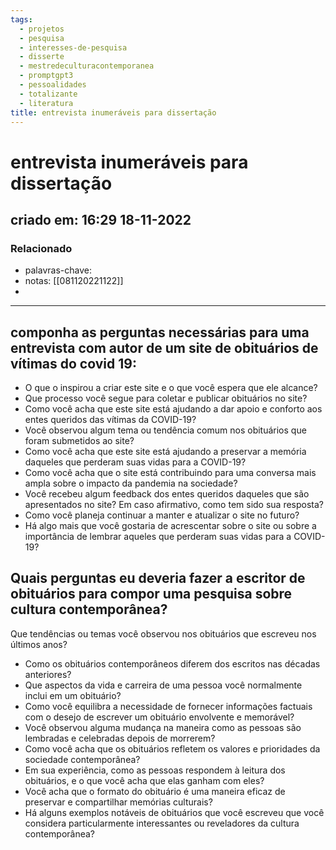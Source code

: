 ```yaml
---
tags:
  - projetos
  - pesquisa
  - interesses-de-pesquisa
  - disserte
  - mestredeculturacontemporanea
  - promptgpt3
  - pessoalidades
  - totalizante
  - literatura
title: entrevista inumeráveis para dissertação
---
```

# entrevista inumeráveis para dissertação
## criado em: 16:29 18-11-2022

### Relacionado
- palavras-chave: 
- notas: [[081120221122]]
- 
---
## componha as perguntas necessárias para uma entrevista com autor de um site de obituários de vítimas do covid 19:

- O que o inspirou a criar este site e o que você espera que ele alcance?
- Que processo você segue para coletar e publicar obituários no site?
- Como você acha que este site está ajudando a dar apoio e conforto aos entes queridos das vítimas da COVID-19?
- Você observou algum tema ou tendência comum nos obituários que foram submetidos ao site?
- Como você acha que este site está ajudando a preservar a memória daqueles que perderam suas vidas para a COVID-19?
- Como você acha que o site está contribuindo para uma conversa mais ampla sobre o impacto da pandemia na sociedade?
- Você recebeu algum feedback dos entes queridos daqueles que são apresentados no site? Em caso afirmativo, como tem sido sua resposta?
- Como você planeja continuar a manter e atualizar o site no futuro?
- Há algo mais que você gostaria de acrescentar sobre o site ou sobre a importância de lembrar aqueles que perderam suas vidas para a COVID-19?


## Quais perguntas eu deveria fazer a escritor de obituários para compor uma pesquisa sobre cultura contemporânea?

 Que tendências ou temas você observou nos obituários que escreveu nos últimos anos?

- Como os obituários contemporâneos diferem dos escritos nas décadas anteriores?
- Que aspectos da vida e carreira de uma pessoa você normalmente inclui em um obituário?
- Como você equilibra a necessidade de fornecer informações factuais com o desejo de escrever um obituário envolvente e memorável?
- Você observou alguma mudança na maneira como as pessoas são lembradas e celebradas depois de morrerem?
- Como você acha que os obituários refletem os valores e prioridades da sociedade contemporânea?
- Em sua experiência, como as pessoas respondem à leitura dos obituários, e o que você acha que elas ganham com eles?
- Você acha que o formato do obituário é uma maneira eficaz de preservar e compartilhar memórias culturais?
- Há alguns exemplos notáveis de obituários que você escreveu que você considera particularmente interessantes ou reveladores da cultura contemporânea?